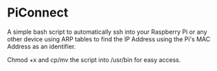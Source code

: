 # PiConnect
A simple bash script to automatically ssh into your Raspberry Pi or any other device using ARP tables to find the IP Address using the Pi's MAC Address as an identifier.

Chmod +x and cp/mv the script into /usr/bin for easy access.

